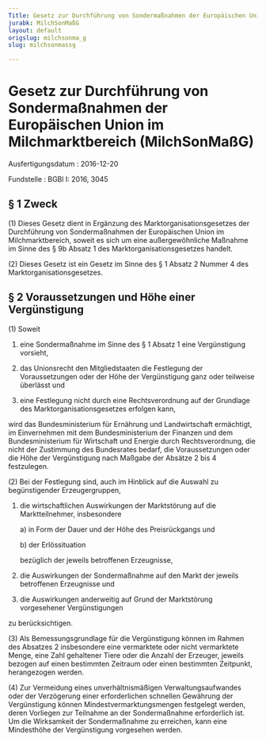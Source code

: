 ```yaml
---
Title: Gesetz zur Durchführung von Sondermaßnahmen der Europäischen Union im Milchmarktbereich
jurabk: MilchSonMaßG
layout: default
origslug: milchsonma_g
slug: milchsonmassg

---
```


# Gesetz zur Durchführung von Sondermaßnahmen der Europäischen Union im Milchmarktbereich (MilchSonMaßG)

Ausfertigungsdatum
:   2016-12-20

Fundstelle
:   BGBl I: 2016, 3045


## § 1 Zweck

(1) Dieses Gesetz dient in Ergänzung des Marktorganisationsgesetzes der Durchführung von Sondermaßnahmen der Europäischen Union im Milchmarktbereich, soweit es sich um eine außergewöhnliche Maßnahme im Sinne des § 9b Absatz 1 des Marktorganisationsgesetzes handelt.

(2) Dieses Gesetz ist ein Gesetz im Sinne des § 1 Absatz 2 Nummer 4 des Marktorganisationsgesetzes.


## § 2 Voraussetzungen und Höhe einer Vergünstigung

(1) Soweit

1.  eine Sondermaßnahme im Sinne des § 1 Absatz 1 eine Vergünstigung vorsieht,


2.  das Unionsrecht den Mitgliedstaaten die Festlegung der Voraussetzungen oder der Höhe der Vergünstigung ganz oder teilweise überlässt und


3.  eine Festlegung nicht durch eine Rechtsverordnung auf der Grundlage des Marktorganisationsgesetzes erfolgen kann,



wird das Bundesministerium für Ernährung und Landwirtschaft ermächtigt, im Einvernehmen mit dem Bundesministerium der Finanzen und dem Bundesministerium für Wirtschaft und Energie durch Rechtsverordnung, die nicht der Zustimmung des Bundesrates bedarf, die Voraussetzungen oder die Höhe der Vergünstigung nach Maßgabe der Absätze 2 bis 4 festzulegen.

(2) Bei der Festlegung sind, auch im Hinblick auf die Auswahl zu begünstigender Erzeugergruppen,

1.  die wirtschaftlichen Auswirkungen der Marktstörung auf die Marktteilnehmer, insbesondere

    a)  in Form der Dauer und der Höhe des Preisrückgangs und


    b)  der Erlössituation



    bezüglich der jeweils betroffenen Erzeugnisse,


2.  die Auswirkungen der Sondermaßnahme auf den Markt der jeweils betroffenen Erzeugnisse und


3.  die Auswirkungen anderweitig auf Grund der Marktstörung vorgesehener Vergünstigungen



zu berücksichtigen.

(3) Als Bemessungsgrundlage für die Vergünstigung können im Rahmen des Absatzes 2 insbesondere eine vermarktete oder nicht vermarktete Menge, eine Zahl gehaltener Tiere oder die Anzahl der Erzeuger, jeweils bezogen auf einen bestimmten Zeitraum oder einen bestimmten Zeitpunkt, herangezogen werden.

(4) Zur Vermeidung eines unverhältnismäßigen Verwaltungsaufwandes oder der Verzögerung einer erforderlichen schnellen Gewährung der Vergünstigung können Mindestvermarktungsmengen festgelegt werden, deren Vorliegen zur Teilnahme an der Sondermaßnahme erforderlich ist. Um die Wirksamkeit der Sondermaßnahme zu erreichen, kann eine Mindesthöhe der Vergünstigung vorgesehen werden.

